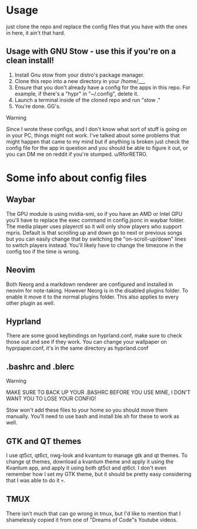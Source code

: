 # Usage 
just clone the repo and replace the config files that you have with the ones in here, it ain't that hard.

## Usage with GNU Stow - use this if you're on a clean install!
1. Install Gnu stow from your distro's package manager.
2. Clone this repo into a new directory in your /home/___
3. Ensure that you don't already have a config for the apps in this repo. For example, if there's a "hypr" in "~/.config", delete it.
4. Launch a terminal inside of the cloned repo and run "stow ."
5. You're done. GG's.

> [!WARNING]
> Since I wrote these configs, and I don't know what sort of stuff is going on in your PC, things might not work. I've talked about some problems that might happen that came to my mind but if anything is broken just check the config file for the app in question and you should be able to figure it out, or you can DM me on reddit if you're stumped. u/RforRETRO. 

# Some info about config files

## Waybar
The GPU module is using nvidia-smi, so if you have an AMD or Intel GPU you'll have to replace the exec command in config.jsonc in waybar folder. The media player uses playerctl so it will only show players who support mpris. Default is that scrolling up and down go to next or previous songs but you can easily change that by switching the "on-scroll-up/down" lines to switch players instead. You'll likely have to change the timezone in the config too if the time is wrong. 

## Neovim
Both Neorg and a markdown renderer are configured and installed in neovim for note-taking. However Neorg is in the disabled plugins folder. To enable it move it to the normal plugins folder. This also applies to every other plugin as well.

## Hyprland
There are some good keybindings on hyprland.conf, make sure to check those out and see if they work. You can change your wallpaper on hyprpaper.conf, it's in the same directory as hyprland.conf

## .bashrc and .blerc
> [!WARNING]
> MAKE SURE TO BACK UP YOUR .BASHRC BEFORE YOU USE MINE, I DON'T WANT YOU TO LOSE YOUR CONFIG!

Stow won't add these files to your home so you should move them manually. You'll need to use bash and install ble.sh for these to work as well.

## GTK and QT themes
I use qt5ct, qt6ct, nwg-look and kvantum to manage gtk and qt themes. To change qt themes, download a kvantum theme and apply it using the Kvantum app, and apply it using both qt5ct and qt6ct. I don't even remember how I set my GTK theme, but it should be pretty easy considering that I was able to do it 💀.

## TMUX
There isn't much that can go wrong in tmux, but I'd like to mention that I shamelessly copied it from one of "Dreams of Code"s Youtube videos.



